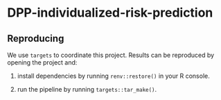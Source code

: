 
<!-- README.md is generated from README.Rmd. Please edit that file -->

# DPP-individualized-risk-prediction

<!-- badges: start -->
<!-- badges: end -->

## Reproducing

We use `targets` to coordinate this project. Results can be reproduced
by opening the project and:

1.  install dependencies by running `renv::restore()` in your R console.

2.  run the pipeline by running `targets::tar_make()`.

